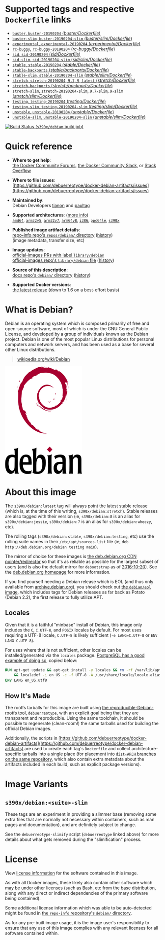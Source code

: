 <!--

********************************************************************************

WARNING:

    DO NOT EDIT "debian/README.md"

    IT IS AUTO-GENERATED

    (from the other files in "debian/" combined with a set of templates)

********************************************************************************

-->

# Supported tags and respective `Dockerfile` links

-	[`buster`, `buster-20190204` (*buster/Dockerfile*)](https://github.com/debuerreotype/docker-debian-artifacts/blob/5b5bde3194636b80fa944df6837fbbf53a540122/buster/Dockerfile)
-	[`buster-slim`, `buster-20190204-slim` (*buster/slim/Dockerfile*)](https://github.com/debuerreotype/docker-debian-artifacts/blob/5b5bde3194636b80fa944df6837fbbf53a540122/buster/slim/Dockerfile)
-	[`experimental`, `experimental-20190204` (*experimental/Dockerfile*)](https://github.com/debuerreotype/docker-debian-artifacts/blob/5b5bde3194636b80fa944df6837fbbf53a540122/experimental/Dockerfile)
-	[`rc-buggy`, `rc-buggy-20190204` (*rc-buggy/Dockerfile*)](https://github.com/debuerreotype/docker-debian-artifacts/blob/5b5bde3194636b80fa944df6837fbbf53a540122/rc-buggy/Dockerfile)
-	[`sid`, `sid-20190204` (*sid/Dockerfile*)](https://github.com/debuerreotype/docker-debian-artifacts/blob/5b5bde3194636b80fa944df6837fbbf53a540122/sid/Dockerfile)
-	[`sid-slim`, `sid-20190204-slim` (*sid/slim/Dockerfile*)](https://github.com/debuerreotype/docker-debian-artifacts/blob/5b5bde3194636b80fa944df6837fbbf53a540122/sid/slim/Dockerfile)
-	[`stable`, `stable-20190204` (*stable/Dockerfile*)](https://github.com/debuerreotype/docker-debian-artifacts/blob/5b5bde3194636b80fa944df6837fbbf53a540122/stable/Dockerfile)
-	[`stable-backports` (*stable/backports/Dockerfile*)](https://github.com/debuerreotype/docker-debian-artifacts/blob/5b5bde3194636b80fa944df6837fbbf53a540122/stable/backports/Dockerfile)
-	[`stable-slim`, `stable-20190204-slim` (*stable/slim/Dockerfile*)](https://github.com/debuerreotype/docker-debian-artifacts/blob/5b5bde3194636b80fa944df6837fbbf53a540122/stable/slim/Dockerfile)
-	[`stretch`, `stretch-20190204`, `9.7`, `9`, `latest` (*stretch/Dockerfile*)](https://github.com/debuerreotype/docker-debian-artifacts/blob/5b5bde3194636b80fa944df6837fbbf53a540122/stretch/Dockerfile)
-	[`stretch-backports` (*stretch/backports/Dockerfile*)](https://github.com/debuerreotype/docker-debian-artifacts/blob/5b5bde3194636b80fa944df6837fbbf53a540122/stretch/backports/Dockerfile)
-	[`stretch-slim`, `stretch-20190204-slim`, `9.7-slim`, `9-slim` (*stretch/slim/Dockerfile*)](https://github.com/debuerreotype/docker-debian-artifacts/blob/5b5bde3194636b80fa944df6837fbbf53a540122/stretch/slim/Dockerfile)
-	[`testing`, `testing-20190204` (*testing/Dockerfile*)](https://github.com/debuerreotype/docker-debian-artifacts/blob/5b5bde3194636b80fa944df6837fbbf53a540122/testing/Dockerfile)
-	[`testing-slim`, `testing-20190204-slim` (*testing/slim/Dockerfile*)](https://github.com/debuerreotype/docker-debian-artifacts/blob/5b5bde3194636b80fa944df6837fbbf53a540122/testing/slim/Dockerfile)
-	[`unstable`, `unstable-20190204` (*unstable/Dockerfile*)](https://github.com/debuerreotype/docker-debian-artifacts/blob/5b5bde3194636b80fa944df6837fbbf53a540122/unstable/Dockerfile)
-	[`unstable-slim`, `unstable-20190204-slim` (*unstable/slim/Dockerfile*)](https://github.com/debuerreotype/docker-debian-artifacts/blob/5b5bde3194636b80fa944df6837fbbf53a540122/unstable/slim/Dockerfile)

[![Build Status](https://doi-janky.infosiftr.net/job/multiarch/job/s390x/job/debian/badge/icon) (`s390x/debian` build job)](https://doi-janky.infosiftr.net/job/multiarch/job/s390x/job/debian/)

# Quick reference

-	**Where to get help**:  
	[the Docker Community Forums](https://forums.docker.com/), [the Docker Community Slack](https://blog.docker.com/2016/11/introducing-docker-community-directory-docker-community-slack/), or [Stack Overflow](https://stackoverflow.com/search?tab=newest&q=docker)

-	**Where to file issues**:  
	[https://github.com/debuerreotype/docker-debian-artifacts/issues](https://github.com/debuerreotype/docker-debian-artifacts/issues)

-	**Maintained by**:  
	Debian Developers [tianon](https://qa.debian.org/developer.php?login=tianon) and [paultag](https://qa.debian.org/developer.php?login=paultag)

-	**Supported architectures**: ([more info](https://github.com/docker-library/official-images#architectures-other-than-amd64))  
	[`amd64`](https://hub.docker.com/r/amd64/debian/), [`arm32v5`](https://hub.docker.com/r/arm32v5/debian/), [`arm32v7`](https://hub.docker.com/r/arm32v7/debian/), [`arm64v8`](https://hub.docker.com/r/arm64v8/debian/), [`i386`](https://hub.docker.com/r/i386/debian/), [`ppc64le`](https://hub.docker.com/r/ppc64le/debian/), [`s390x`](https://hub.docker.com/r/s390x/debian/)

-	**Published image artifact details**:  
	[repo-info repo's `repos/debian/` directory](https://github.com/docker-library/repo-info/blob/master/repos/debian) ([history](https://github.com/docker-library/repo-info/commits/master/repos/debian))  
	(image metadata, transfer size, etc)

-	**Image updates**:  
	[official-images PRs with label `library/debian`](https://github.com/docker-library/official-images/pulls?q=label%3Alibrary%2Fdebian)  
	[official-images repo's `library/debian` file](https://github.com/docker-library/official-images/blob/master/library/debian) ([history](https://github.com/docker-library/official-images/commits/master/library/debian))

-	**Source of this description**:  
	[docs repo's `debian/` directory](https://github.com/docker-library/docs/tree/master/debian) ([history](https://github.com/docker-library/docs/commits/master/debian))

-	**Supported Docker versions**:  
	[the latest release](https://github.com/docker/docker-ce/releases/latest) (down to 1.6 on a best-effort basis)

# What is Debian?

Debian is an operating system which is composed primarily of free and open-source software, most of which is under the GNU General Public License, and developed by a group of individuals known as the Debian project. Debian is one of the most popular Linux distributions for personal computers and network servers, and has been used as a base for several other Linux distributions.

> [wikipedia.org/wiki/Debian](https://en.wikipedia.org/wiki/Debian)

![logo](https://raw.githubusercontent.com/docker-library/docs/b449be7df57e9ed9086bb5821bfb5d6cdc5d67a4/debian/logo.png)

# About this image

The `s390x/debian:latest` tag will always point the latest stable release (which is, at the time of this writing, `s390x/debian:stretch`). Stable releases are also tagged with their version (ie, `s390x/debian:8` is an alias for `s390x/debian:jessie`, `s390x/debian:7` is an alias for `s390x/debian:wheezy`, etc).

The rolling tags (`s390x/debian:stable`, `s390x/debian:testing`, etc) use the rolling suite names in their `/etc/apt/sources.list` file (ie, `deb http://deb.debian.org/debian testing main`).

The mirror of choice for these images is [the deb.debian.org CDN pointer/redirector](https://deb.debian.org) so that it's as reliable as possible for the largest subset of users (and is also the default mirror for `debootstrap` as of [2016-10-20](https://anonscm.debian.org/cgit/d-i/debootstrap.git/commit/?id=9e8bc60ad1ccf3a25ce7890526b70059f3e770de)). See the [deb.debian.org homepage](https://deb.debian.org) for more information.

If you find yourself needing a Debian release which is EOL (and thus only available from [archive.debian.org](http://archive.debian.org)), you should check out [the `debian/eol` image](https://hub.docker.com/r/debian/eol/), which includes tags for Debian releases as far back as Potato (Debian 2.2), the first release to fully utilize APT.

## Locales

Given that it is a faithful "minbase" install of Debian, this image only includes the `C`, `C.UTF-8`, and `POSIX` locales by default. For most uses requiring a UTF-8 locale, `C.UTF-8` is likely sufficient (`-e LANG=C.UTF-8` or `ENV LANG C.UTF-8`).

For uses where that is not sufficient, other locales can be installed/generated via the `locales` package. [PostgreSQL has a good example of doing so](https://github.com/docker-library/postgres/blob/69bc540ecfffecce72d49fa7e4a46680350037f9/9.6/Dockerfile#L21-L24), copied below:

```dockerfile
RUN apt-get update && apt-get install -y locales && rm -rf /var/lib/apt/lists/* \
	&& localedef -i en_US -c -f UTF-8 -A /usr/share/locale/locale.alias en_US.UTF-8
ENV LANG en_US.utf8
```

## How It's Made

The rootfs tarballs for this image are built using [the reproducible-Debian-rootfs tool, `debuerreotype`](https://github.com/debuerreotype/debuerreotype), with an explicit goal being that they are transparent and reproducible. Using the same toolchain, it should be possible to regenerate (clean-room!) the same tarballs used for building the official Debian images.

Additionally, the scripts in [https://github.com/debuerreotype/docker-debian-artifacts](https://github.com/debuerreotype/docker-debian-artifacts) are used to create each tag's `Dockerfile` and collect architecture-specific tarballs into a single place (for placement into [`dist-ARCH` branches on the same repository](https://github.com/debuerreotype/docker-debian-artifacts/branches), which also contain extra metadata about the artifacts included in each build, such as explicit package versions).

# Image Variants

## `s390x/debian:<suite>-slim`

These tags are an experiment in providing a slimmer base (removing some extra files that are normally not necessary within containers, such as man pages and documentation), and are definitely subject to change.

See the `debuerreotype-slimify` script (`debuerreotype` linked above) for more details about what gets removed during the "slimification" process.

# License

View [license information](https://www.debian.org/social_contract#guidelines) for the software contained in this image.

As with all Docker images, these likely also contain other software which may be under other licenses (such as Bash, etc from the base distribution, along with any direct or indirect dependencies of the primary software being contained).

Some additional license information which was able to be auto-detected might be found in [the `repo-info` repository's `debian/` directory](https://github.com/docker-library/repo-info/tree/master/repos/debian).

As for any pre-built image usage, it is the image user's responsibility to ensure that any use of this image complies with any relevant licenses for all software contained within.
